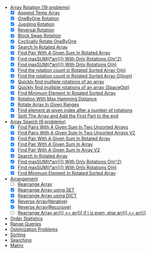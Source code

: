 * [Array Rotation (19 problems)](Rotation)
    - [x] [Append Temp Array](Rotation/AppendTempArray.py)
    - [x] [OneByOne Rotation](Rotation/OneByOne.py)
    - [x] [Juggling Rotation](Rotation/Juggling.py)
    - [x] [Reversal Rotation](Rotation/Reversal.py)
    - [x] [Block Swap Rotation](Rotation/BlockSwap.py)
    - [x] [Cyclically Rotate OneByOne](Rotation/Cyclically.py)
    - [x] [Search In Rotated Array](Rotation/SearchInRotated.py)
    - [x] [Find Pair With A Given Sum In Rotated Array](Rotation/PairWithGivenSumRotatedArr.py)
    - [x] [Find maxSUM(i*arr[i]) With Only Rotations O(n^2)](Rotation/MaxSumRotation.py)
    - [x] [Find maxSUM(i*arr[i]) With Only Rotations O(n)](Rotation/MaxSumRotationV2.py)
    - [x] [Find the rotation count in Rotated Sorted Array O(n)](Rotation/RotationCount.py)
    - [x] [Find the rotation count in Rotated Sorted Array O(logn)](Rotation/RotationCountV2.py)
    - [x] [Quickly find multiple rotations of an array](Rotation/MultipleRotations.py)
    - [x] [Quickly find multiple rotations of an array (SpaceOpt)](Rotation/MultipleRotationsV2.py)
    - [x] [Find Minimum Element In Rotated Sorted Array](Rotation/FindMinInRotatedSortedArr.py)
    - [x] [Rotation With Max Hamming Distance](Rotation/MaxHammingDistance.py)
    - [x] [Rotate Array In Given Ranges](Rotation/RotateInGivenRanges.py)
    - [x] [Find element at given index after a number of rotations](Rotation/FindAfterNRotations.py)
    - [x] [Split The Array and Add the First Part to the end](Rotation/SplitAndAppend.py)
* [Array Search (9 problems)](Search)
    - [x] [Find Pairs With A Given Sum In Two Unsorted Arrays](Search/PairsTwoUnsortedArraysV1.py)
    - [x] [Find Pairs With A Given Sum In Two Unsorted Arrays V2](Search/PairsTwoUnsortedArraysV2.py)
    - [x] [Find Pair With A Given Sum In Rotated Array](Rotation/PairWithGivenSumRotatedArr.py)
    - [x] [Find Pair With A Given Sum In Array](Search/PairWithSumV1.py)
    - [x] [Find Pair With A Given Sum In Array V2](Search/PairWithSumV2.py)
    - [x] [Search In Rotated Array](Rotation/SearchInRotated.py)
    - [x] [Find maxSUM(i*arr[i]) With Only Rotations O(n^2)](Rotation/MaxSumRotation.py)
    - [x] [Find maxSUM(i*arr[i]) With Only Rotations O(n)](Rotation/MaxSumRotationV2.py)
    - [x] [Find Minimum Element In Rotated Sorted Array](Rotation/FindMinInRotatedSortedArr.py)
* [Arrangement](Arrangement)
    - [ ] [Rearrange Array]()
    - [x] [Rearrange Array using SET](Arrangement/RearrangeV2.py)
    - [x] [Rearrange Array using DICT](Arrangement/RearrangeV3.py)
    - [x] [Reverse Array(Iterative)](Arrangement/ReverseArrOrString(Iterative).py)
    - [x] [Reverse Array(Recursive)](Arrangement/ReverseArrOrString(Recursive).py)
    - [ ] [Rearrange Array arr[i] >= arr[j] if i is even, else arr[i] <= arr[j]](Arrangement/RarrangeEvenOdd.py)
* [Order Statistics]()
* [Range Queries]()
* [Optimization Problems]()
* [Sorting]()
* [Searching]()
* [Matrix]()